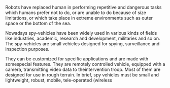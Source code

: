 Robots have replaced human in performing repetitive and dangerous tasks which humans prefer not to do, or are unable to do because of size limitations, or which take place in extreme environments such as outer space or the bottom of the sea.  
 
Nowadays spy-vehicles have been widely used in various kinds of fields like industries, academic, research and development, militaries and so on. The spy-vehicles are small vehicles designed for spying, surveillance and inspection purposes. 
 
They can be customized for specific applications and are made with somespecial features. They are remotely controlled vehicle, equipped with a camera, transmitting video data to theintervention troop. Most of them are designed for use in rough terrain. In brief, spy vehicles must be small and lightweight, robust, mobile, tele-operated (wireless
